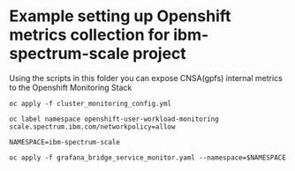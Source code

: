 # Example setting up Openshift metrics collection for ibm-spectrum-scale project



Using the scripts in this folder you can expose CNSA(gpfs) internal metrics to the Openshift Monitoring Stack

```shell
oc apply -f cluster_monitoring_config.yml
```

```shell
oc label namespace openshift-user-workload-monitoring scale.spectrum.ibm.com/networkpolicy=allow
```

```shell
NAMESPACE=ibm-spectrum-scale
```

```shell
oc apply -f grafana_bridge_service_monitor.yaml --namespace=$NAMESPACE
```


